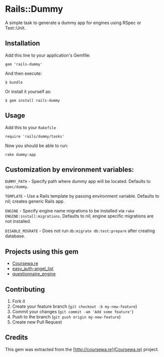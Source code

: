 # Rails::Dummy

A simple task to generate a dummy app for engines using RSpec or Test::Unit.

## Installation

Add this line to your application's Gemfile:

    gem 'rails-dummy'

And then execute:

    $ bundle

Or install it yourself as:

    $ gem install rails-dummy

## Usage

Add this to your `Rakefile`

    require 'rails/dummy/tasks'

Now you should be able to run:

    rake dummy:app


## Customization by environment variables: 

`DUMMY_PATH` - Specify path where dummy app will be located. Defaults to `spec/dummy`.

`TEMPLATE` - Use a Rails template by passing  environment variable. Defaults to nil; creates generic Rails app.

`ENGINE` - Specify engine name migrations to be installed via `rake ENGINE:install:migrations`. Defaults to nil; engine specific migrations are not installed.

`DISABLE_MIGRATE` - Does not run `db:migrate db:test:prepare` after creating database.

## Projects using this gem

* [Coursewa.re](http://coursewa.re/about)
* [easy_auth-angel_list](https://github.com/geekcelerator/easy_auth-angel_list)
* [questionnaire_engine](http://github.com/twinge/questionnaire_engine)

## Contributing

1. Fork it
2. Create your feature branch (`git checkout -b my-new-feature`)
3. Commit your changes (`git commit -am 'Add some feature'`)
4. Push to the branch (`git push origin my-new-feature`)
5. Create new Pull Request

## Credits

This gem was extracted from the [http://coursewa.re](Coursewa.re) project.
